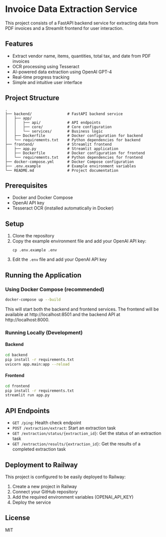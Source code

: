 # Invoice Data Extraction Service

This project consists of a FastAPI backend service for extracting data from PDF invoices and a Streamlit frontend for user interaction.

## Features

- Extract vendor name, items, quantities, total tax, and date from PDF invoices
- OCR processing using Tesseract
- AI-powered data extraction using OpenAI GPT-4
- Real-time progress tracking
- Simple and intuitive user interface

## Project Structure

```
.
├── backend/                # FastAPI backend service
│   ├── app/
│   │   ├── api/            # API endpoints
│   │   ├── core/           # Core configuration
│   │   └── services/       # Business logic
│   ├── Dockerfile          # Docker configuration for backend
│   └── requirements.txt    # Python dependencies for backend
├── frontend/               # Streamlit frontend
│   ├── app.py              # Streamlit application
│   ├── Dockerfile          # Docker configuration for frontend
│   └── requirements.txt    # Python dependencies for frontend
├── docker-compose.yml      # Docker Compose configuration
├── .env.example            # Example environment variables
└── README.md               # Project documentation
```

## Prerequisites

- Docker and Docker Compose
- OpenAI API key
- Tesseract OCR (installed automatically in Docker)

## Setup

1. Clone the repository
2. Copy the example environment file and add your OpenAI API key:
   ```
   cp .env.example .env
   ```
3. Edit the `.env` file and add your OpenAI API key

## Running the Application

### Using Docker Compose (recommended)

```bash
docker-compose up --build
```

This will start both the backend and frontend services. The frontend will be available at http://localhost:8501 and the backend API at http://localhost:8000.

### Running Locally (Development)

#### Backend

```bash
cd backend
pip install -r requirements.txt
uvicorn app.main:app --reload
```

#### Frontend

```bash
cd frontend
pip install -r requirements.txt
streamlit run app.py
```

## API Endpoints

- `GET /ping`: Health check endpoint
- `POST /extraction/extract`: Start an extraction task
- `GET /extraction/status/{extraction_id}`: Get the status of an extraction task
- `GET /extraction/results/{extraction_id}`: Get the results of a completed extraction task

## Deployment to Railway

This project is configured to be easily deployed to Railway:

1. Create a new project in Railway
2. Connect your GitHub repository
3. Add the required environment variables (OPENAI_API_KEY)
4. Deploy the service

## License

MIT 
